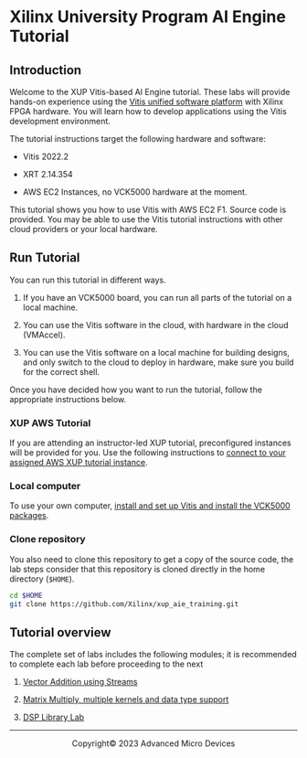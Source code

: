 <!-- 
DO NOT add layout, it will prevent README.md to be render as index.html by GitHub pages
-->

# Xilinx University Program AI Engine Tutorial

## Introduction

Welcome to the XUP Vitis-based AI Engine tutorial. These labs will provide hands-on experience using the [Vitis unified software platform](https://www.xilinx.com/products/design-tools/vitis.html) with Xilinx FPGA hardware. You will learn how to develop applications using the Vitis development environment.

The tutorial instructions target the following hardware and software:

* Vitis 2022.2

* XRT 2.14.354

* AWS EC2 Instances, no VCK5000 hardware at the moment.

This tutorial shows you how to use Vitis with AWS EC2 F1. Source code is provided. You may be able to use the Vitis tutorial instructions with other cloud providers or your local hardware.

## Run Tutorial

You can run this tutorial in different ways.

1. If you have an VCK5000 board, you can run all parts of the tutorial on a local machine.

1. You can use the Vitis software in the cloud, with hardware in the cloud (VMAccel).

1. You can use the Vitis software on a local machine for building designs, and only switch to the cloud to deploy in hardware, make sure you build for the correct shell.

Once you have decided how you want to run the tutorial, follow the appropriate instructions below.

### XUP AWS Tutorial

If you are attending an instructor-led XUP tutorial, preconfigured instances will be provided for you. Use the following instructions to [connect to your assigned AWS XUP tutorial instance](setup_workshop.md).

### Local computer

To use your own computer, [install and set up Vitis and install the VCK5000 packages](setup_local_computer.md).

### Clone repository

You also need to clone this repository to get a copy of the source code, the lab steps consider that this repository is cloned directly in the home directory (`$HOME`).

```sh
cd $HOME
git clone https://github.com/Xilinx/xup_aie_training.git
```

## Tutorial overview

The complete set of labs includes the following modules; it is recommended to complete each lab before proceeding to the next

1. [Vector Addition using Streams](vadd_lab.md)

1. [Matrix Multiply, multiple kernels and data type support](matmult_lab.md)

1. [DSP Library Lab](dsplib_lab.md)

---------------------------------------
<p align="center">Copyright&copy; 2023 Advanced Micro Devices</p>
